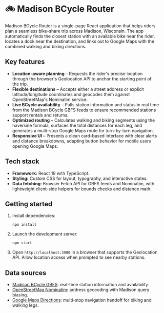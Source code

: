 # 🚲 Madison BCycle Router

Madison BCycle Router is a single-page React application that helps riders plan a seamless bike-share trip across Madison, Wisconsin. The app automatically finds the closest station with an available bike near the rider, locates a dock near the destination, and links out to Google Maps with the combined walking and biking directions.

## Key features
- **Location-aware planning** – Requests the rider's precise location through the browser's Geolocation API to anchor the starting point of the trip.
- **Flexible destinations** – Accepts either a street address or explicit latitude/longitude coordinates and geocodes them against OpenStreetMap's Nominatim service.
- **Live BCycle availability** – Pulls station information and status in real time from the Madison BCycle GBFS feeds to ensure recommended stations support rentals and returns.
- **Optimized routing** – Calculates walking and biking segments using the haversine formula, surfaces the total distances for each leg, and generates a multi-stop Google Maps route for turn-by-turn navigation.
- **Responsive UI** – Presents a clean card-based interface with clear alerts and distance breakdowns, adapting button behavior for mobile users opening Google Maps.

## Tech stack
- **Framework:** React 19 with TypeScript.
- **Styling:** Custom CSS for layout, typography, and interactive states.
- **Data fetching:** Browser Fetch API for GBFS feeds and Nominatim, with lightweight client-side helpers for bounds checks and distance math.

## Getting started
1. Install dependencies:
   ```bash
   npm install
   ```
2. Launch the development server:
   ```bash
   npm start
   ```
3. Open `http://localhost:3000` in a browser that supports the Geolocation API. Allow location access when prompted to see nearby stations.

## Data sources
- [Madison BCycle GBFS](https://gbfs.bcycle.com/bcycle_madison/): real-time station information and availability.
- [OpenStreetMap Nominatim](https://nominatim.openstreetmap.org/): address geocoding with Madison query biasing.
- [Google Maps Directions](https://www.google.com/maps/dir/): multi-stop navigation handoff for biking and walking legs.
